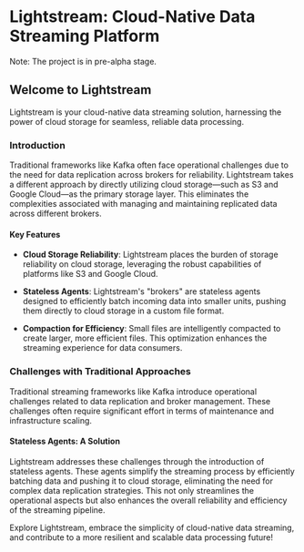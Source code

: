 # Lightstream: Cloud-Native Data Streaming Platform

Note: The project is in pre-alpha stage.

## Welcome to Lightstream

Lightstream is your cloud-native data streaming solution, harnessing the power of cloud storage for seamless, reliable data processing.

### Introduction

Traditional frameworks like Kafka often face operational challenges due to the need for data replication across brokers for reliability. Lightstream takes a different approach by directly utilizing cloud storage—such as S3 and Google Cloud—as the primary storage layer. This eliminates the complexities associated with managing and maintaining replicated data across different brokers.

#### Key Features

- **Cloud Storage Reliability**: Lightstream places the burden of storage reliability on cloud storage, leveraging the robust capabilities of platforms like S3 and Google Cloud.

- **Stateless Agents**: Lightstream's "brokers" are stateless agents designed to efficiently batch incoming data into smaller units, pushing them directly to cloud storage in a custom file format.

- **Compaction for Efficiency**: Small files are intelligently compacted to create larger, more efficient files. This optimization enhances the streaming experience for data consumers.

### Challenges with Traditional Approaches

Traditional streaming frameworks like Kafka introduce operational challenges related to data replication and broker management. These challenges often require significant effort in terms of maintenance and infrastructure scaling.

#### Stateless Agents: A Solution

Lightstream addresses these challenges through the introduction of stateless agents. These agents simplify the streaming process by efficiently batching data and pushing it to cloud storage, eliminating the need for complex data replication strategies. This not only streamlines the operational aspects but also enhances the overall reliability and efficiency of the streaming pipeline.

Explore Lightstream, embrace the simplicity of cloud-native data streaming, and contribute to a more resilient and scalable data processing future!
